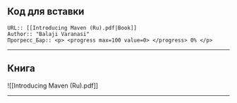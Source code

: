 
## Код для вставки
```
URL:: [[Introducing Maven (Ru).pdf|Book]]
Author:: "Balaji Varanasi"
Прогресс_Бар:: <p> <progress max=100 value=0> </progress> 0% </p>
```
---

## Книга
![[Introducing Maven (Ru).pdf]]

---
